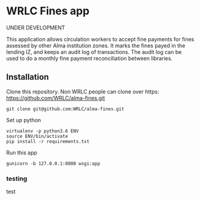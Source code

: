 # WRLC Fines app
UNDER DEVELOPMENT

This application allows circulation workers to accept fine payments for fines assessed by other Alma institution zones. It marks the fines payed in the lending IZ, and keeps an audit log of transactions. The audit log can be used to do a monthly fine payment reconciliation between libraries.

## Installation
Clone this repository. Non WRLC people can clone over https: https://github.com/WRLC/alma-fines.git
```
git clone git@github.com:WRLC/alma-fines.git
```
Set up python
```
virtualenv -p python3.6 ENV
source ENV/bin/activate
pip install -r requirements.txt
```
Run this app
```
gunicorn -b 127.0.0.1:8000 wsgi:app
```
### testing
test

